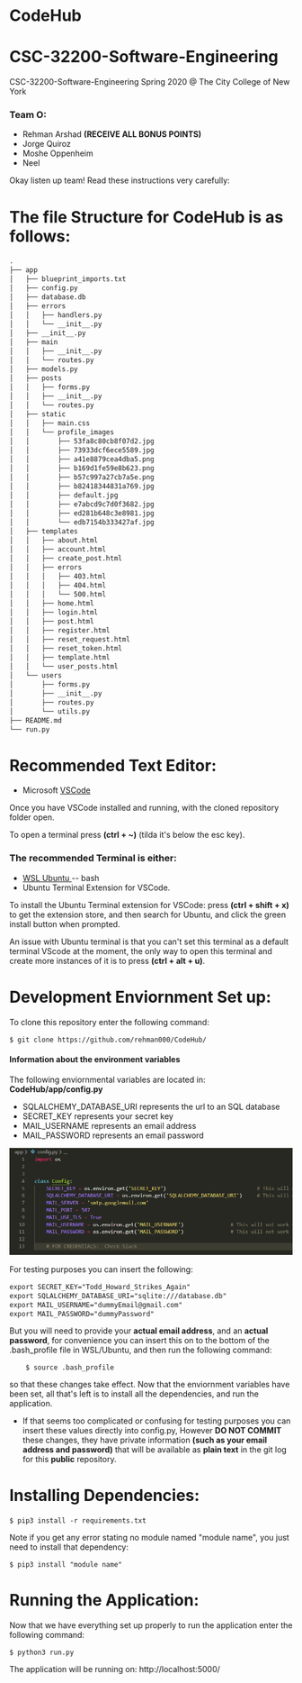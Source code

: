 # CodeHub

# CSC-32200-Software-Engineering
CSC-32200-Software-Engineering Spring 2020 @ The City College of New York 

### Team O:
- Rehman Arshad <b>(RECEIVE ALL BONUS POINTS)</b>
- Jorge Quiroz
- Moshe Oppenheim 
- Neel

Okay listen up team! Read these instructions very carefully:

# The file Structure for CodeHub is as follows:

``` 
.
├── app
│   ├── blueprint_imports.txt
│   ├── config.py
│   ├── database.db
│   ├── errors
│   │   ├── handlers.py
│   │   └── __init__.py
│   ├── __init__.py
│   ├── main
│   │   ├── __init__.py
│   │   └── routes.py
│   ├── models.py
│   ├── posts
│   │   ├── forms.py
│   │   ├── __init__.py
│   │   └── routes.py
│   ├── static
│   │   ├── main.css
│   │   └── profile_images
│   │       ├── 53fa8c80cb8f07d2.jpg
│   │       ├── 73933dcf6ece5589.jpg
│   │       ├── a41e8879cea4dba5.png
│   │       ├── b169d1fe59e8b623.png
│   │       ├── b57c997a27cb7a5e.png
│   │       ├── b82418344831a769.jpg
│   │       ├── default.jpg
│   │       ├── e7abcd9c7d0f3682.jpg
│   │       ├── ed281b648c3e8981.jpg
│   │       └── edb7154b333427af.jpg
│   ├── templates
│   │   ├── about.html
│   │   ├── account.html
│   │   ├── create_post.html
│   │   ├── errors
│   │   │   ├── 403.html
│   │   │   ├── 404.html
│   │   │   └── 500.html
│   │   ├── home.html
│   │   ├── login.html
│   │   ├── post.html
│   │   ├── register.html
│   │   ├── reset_request.html
│   │   ├── reset_token.html
│   │   ├── template.html
│   │   └── user_posts.html
│   └── users
│       ├── forms.py
│       ├── __init__.py
│       ├── routes.py
│       └── utils.py
├── README.md
└── run.py

```

# Recommended Text Editor: 
- Microsoft <a href="https://code.visualstudio.com/download">VSCode</a>

Once you have VSCode installed and running, with the cloned repository folder open. 

To open a terminal press <b>(ctrl + ~)</b> (tilda it's below the esc key). 

### The recommended Terminal is either: 
- <a href="https://www.microsoft.com/en-us/p/ubuntu/9nblggh4msv6?activetab=pivot:overviewtab"> WSL Ubuntu </a> -- bash
- Ubuntu Terminal Extension for VSCode. 

To install the Ubuntu Terminal extension for VSCode: press <b>(ctrl + shift + x)</b> to get the extension store, and then search for Ubuntu, and click the green install button when prompted. 

An issue with Ubuntu terminal is that you can't set this terminal as a default terminal VScode at the moment, the only way to open this terminal and create more instances of it is to press <b>(ctrl + alt + u)</b>.

# Development Enviornment Set up:
To clone this repository enter the following command: 

    $ git clone https://github.com/rehman000/CodeHub/

#### Information about the environment variables
The following enviornmental variables are located in: <b>CodeHub/app/config.py</b>

* SQLALCHEMY_DATABASE_URI represents the url to an SQL database
* SECRET_KEY represents your secret key
* MAIL_USERNAME represents an email address
* MAIL_PASSWORD represents an email password

<img src="Config.png" >

For testing purposes you can insert the following: 

```
export SECRET_KEY="Todd_Howard_Strikes_Again"
export SQLALCHEMY_DATABASE_URI="sqlite:///database.db"
export MAIL_USERNAME="dummyEmail@gmail.com"
export MAIL_PASSWORD="dummyPassword"
```

But you will need to provide your <b>actual email address</b>, and an <b>actual password</b>, for convenience you can insert this on to the bottom of the .bash_profile file in WSL/Ubuntu, and then run the following command:  

        $ source .bash_profile

so that these changes take effect. Now that the enviornment variables have been set, all that's left is to install all the dependencies, and run the application. 

- If that seems too complicated or confusing for testing purposes you can insert these values directly into config.py, However <b>DO NOT COMMIT</b> these changes, they have private information <b>(such as your email address and password)</b> that will be available as <b>plain text</b> in the git log for this <b>public</b> repository. 

# Installing Dependencies: 

    $ pip3 install -r requirements.txt
    
Note if you get any error stating no module named "module name", you just need to install that dependency:

    $ pip3 install "module name"

# Running the Application:

Now that we have everything set up properly to run the application enter the following command:

    $ python3 run.py

The application will be running on:     http://localhost:5000/ 
